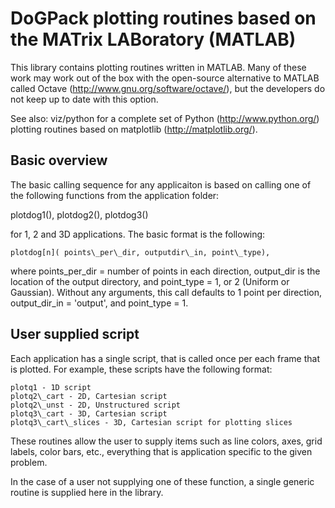 DoGPack plotting routines based on the MATrix LABoratory (MATLAB)
=================================================================

This library contains plotting routines written in MATLAB.  Many of these work
may work out of the box with the open-source alternative to MATLAB called 
Octave (http://www.gnu.org/software/octave/), but the developers do not keep
up to date with this option.

See also: viz/python for a complete set of Python (http://www.python.org/)
plotting routines based on matplotlib (http://matplotlib.org/).

Basic overview
--------------

The basic calling sequence for any applicaiton is based on calling one of the
following functions from the application folder:

plotdog1(), plotdog2(), plotdog3()

for 1, 2 and 3D applications.  The basic format is the following:

    plotdog[n]( points\_per\_dir, outputdir\_in, point\_type),

where points\_per\_dir = number of points in each direction, output\_dir is the
location of the output directory, and point\_type = 1, or 2 (Uniform or
Gaussian).  Without any arguments, this call defaults to 1 point per
direction, output\_dir\_in = 'output', and point\_type = 1.

User supplied script
--------------------

Each application has a single script, that is called once per each frame that
is plotted.  For example, these scripts have the following format:

    plotq1 - 1D script
    plotq2\_cart - 2D, Cartesian script
    plotq2\_unst - 2D, Unstructured script
    plotq3\_cart - 3D, Cartesian script
    plotq3\_cart\_slices - 3D, Cartesian script for plotting slices

These routines allow the user to supply items such as line colors, axes, grid
labels, color bars, etc., everything that is application specific to the given
problem.

In the case of a user not supplying one of these function, a single generic
routine is supplied here in the library.
